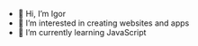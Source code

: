 - 👋 Hi, I’m Igor
- 👀 I’m interested in creating websites and apps
- 🌱 I’m currently learning JavaScript


<!---
Ingwar2020/Ingwar2020 is a ✨ special ✨ repository because its `README.md` (this file) appears on your GitHub profile.
You can click the Preview link to take a look at your changes.
--->
